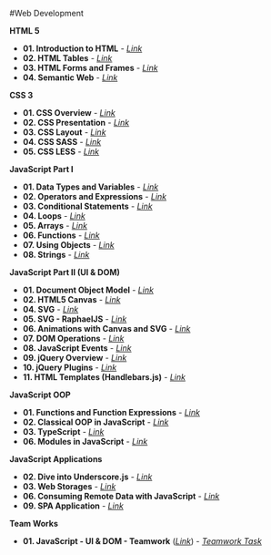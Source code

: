 #Web Development

**HTML 5**
* **01. Introduction to HTML** - [*Link*](https://github.com/BorislavIvanov/Telerik_Academy/tree/master/02.%20Web%20Development/01.%20HTML%205/01.%20Introduction%20to%20HTML)
* **02. HTML Tables** - [*Link*](https://github.com/BorislavIvanov/Telerik_Academy/tree/master/02.%20Web%20Development/01.%20HTML%205/02.%20HTML%20Tables)
* **03. HTML Forms and Frames** - [*Link*](https://github.com/BorislavIvanov/Telerik_Academy/tree/master/02.%20Web%20Development/01.%20HTML%205/03.%20HTML%20Forms%20and%20Frames)
* **04. Semantic Web** - [*Link*](https://github.com/BorislavIvanov/Telerik_Academy/tree/master/02.%20Web%20Development/01.%20HTML%205/04.%20Semantic%20Web)

**CSS 3**
* **01. CSS Overview** - [*Link*](https://github.com/BorislavIvanov/Telerik_Academy/tree/master/02.%20Web%20Development/02.%20CSS%203/01.%20CSS%20Overview)
* **02. CSS Presentation** - [*Link*](https://github.com/BorislavIvanov/Telerik_Academy/tree/master/02.%20Web%20Development/02.%20CSS%203/02.%20CSS%20Presentation)
* **03. CSS Layout** - [*Link*](https://github.com/BorislavIvanov/Telerik_Academy/tree/master/02.%20Web%20Development/02.%20CSS%203/03.%20CSS%20Layout)
* **04. CSS SASS** - [*Link*](https://github.com/BorislavIvanov/Telerik_Academy/tree/master/02.%20Web%20Development/02.%20CSS%203/04.%20CSS%20SASS)
* **05. CSS LESS** - [*Link*](https://github.com/BorislavIvanov/Telerik_Academy/tree/master/02.%20Web%20Development/02.%20CSS%203/05.%20CSS%20LESS)

**JavaScript Part I**
* **01. Data Types and Variables** - [*Link*](https://github.com/BorislavIvanov/Telerik_Academy/tree/master/02.%20Web%20Development/03.%20JavaScript%20Part%20I/01.%20Data%20Types%20and%20Variables)
* **02. Operators and Expressions** - [*Link*](https://github.com/BorislavIvanov/Telerik_Academy/tree/master/02.%20Web%20Development/03.%20JavaScript%20Part%20I/02.%20Operators%20and%20Expressions)
* **03. Conditional Statements** - [*Link*](https://github.com/BorislavIvanov/Telerik_Academy/tree/master/02.%20Web%20Development/03.%20JavaScript%20Part%20I/03.%20Conditional%20Statements)
* **04. Loops** - [*Link*](https://github.com/BorislavIvanov/Telerik_Academy/tree/master/02.%20Web%20Development/03.%20JavaScript%20Part%20I/04.%20Loops)
* **05. Arrays** - [*Link*](https://github.com/BorislavIvanov/Telerik_Academy/tree/master/02.%20Web%20Development/03.%20JavaScript%20Part%20I/05.%20Arrays)
* **06. Functions** - [*Link*](https://github.com/BorislavIvanov/Telerik_Academy/tree/master/02.%20Web%20Development/03.%20JavaScript%20Part%20I/06.%20Functions)
* **07. Using Objects** - [*Link*](https://github.com/BorislavIvanov/Telerik_Academy/tree/master/02.%20Web%20Development/03.%20JavaScript%20Part%20I/07.%20Using%20Objects)
* **08. Strings** - [*Link*](https://github.com/BorislavIvanov/Telerik_Academy/tree/master/02.%20Web%20Development/03.%20JavaScript%20Part%20I/08.%20Strings)

**JavaScript Part II (UI & DOM)**
* **01. Document Object Model** - [*Link*](https://github.com/BorislavIvanov/Telerik_Academy/tree/master/02.%20Web%20Development/04.%20JavaScript%20Part%20II%20(UI%20%26%20DOM)/01.%20Document%20Object%20Model)
* **02. HTML5 Canvas** - [*Link*](https://github.com/BorislavIvanov/Telerik_Academy/tree/master/02.%20Web%20Development/04.%20JavaScript%20Part%20II%20(UI%20%26%20DOM)/02.%20HTML5%20Canvas)
* **04. SVG** - [*Link*](https://github.com/BorislavIvanov/Telerik_Academy/tree/master/02.%20Web%20Development/04.%20JavaScript%20Part%20II%20(UI%20%26%20DOM)/04.%20SVG)
* **05. SVG - RaphaelJS** - [*Link*](https://github.com/BorislavIvanov/Telerik_Academy/tree/master/02.%20Web%20Development/04.%20JavaScript%20Part%20II%20(UI%20%26%20DOM)/05.%20SVG%20-%20RaphaelJS)
* **06. Animations with Canvas and SVG** - [*Link*](https://github.com/BorislavIvanov/Telerik_Academy/tree/master/02.%20Web%20Development/04.%20JavaScript%20Part%20II%20(UI%20%26%20DOM)/06.%20Animations%20with%20Canvas%20and%20SVG)
* **07. DOM Operations** - [*Link*](https://github.com/BorislavIvanov/Telerik_Academy/tree/master/02.%20Web%20Development/04.%20JavaScript%20Part%20II%20(UI%20%26%20DOM)/07.%20DOM%20Operations)
* **08. JavaScript Events** - [*Link*](https://github.com/BorislavIvanov/Telerik_Academy/tree/master/02.%20Web%20Development/04.%20JavaScript%20Part%20II%20(UI%20%26%20DOM)/08.%20JavaScript%20Events)
* **09. jQuery Overview** - [*Link*](https://github.com/BorislavIvanov/Telerik_Academy/tree/master/02.%20Web%20Development/04.%20JavaScript%20Part%20II%20(UI%20%26%20DOM)/09.%20jQuery%20Overview)
* **10. jQuery Plugins** - [*Link*](https://github.com/BorislavIvanov/Telerik_Academy/tree/master/02.%20Web%20Development/04.%20JavaScript%20Part%20II%20(UI%20%26%20DOM)/10.%20jQuery%20Plugins)
* **11. HTML Templates (Handlebars.js)** - [*Link*](https://github.com/BorislavIvanov/Telerik_Academy/tree/master/02.%20Web%20Development/04.%20JavaScript%20Part%20II%20(UI%20%26%20DOM)/11.%20HTML%20Templates%20(Handlebars.js))

**JavaScript OOP**
* **01. Functions and Function Expressions** - [*Link*](https://github.com/BorislavIvanov/Telerik_Academy/tree/master/02.%20Web%20Development/05.%20JavaScript%20OOP/01.%20Functions%20and%20Function%20Expressions)
* **02. Classical OOP in JavaScript** - [*Link*](https://github.com/BorislavIvanov/Telerik_Academy/tree/master/02.%20Web%20Development/05.%20JavaScript%20OOP/02.%20Classical%20OOP%20in%20JavaScript)
* **03. TypeScript** - [*Link*](https://github.com/BorislavIvanov/Telerik_Academy/tree/master/02.%20Web%20Development/05.%20JavaScript%20OOP/03.%20TypeScript)
* **06. Modules in JavaScript** - [*Link*](https://github.com/BorislavIvanov/Telerik_Academy/tree/master/02.%20Web%20Development/05.%20JavaScript%20OOP/06.%20Modules%20in%20JavaScript)

**JavaScript Applications**
* **02. Dive into Underscore.js** - [*Link*](https://github.com/BorislavIvanov/Telerik_Academy/tree/master/02.%20Web%20Development/06.%20JavaScript%20Applications/02.%20Dive%20into%20Underscore.js)
* **03. Web Storages** - [*Link*](https://github.com/BorislavIvanov/Telerik_Academy/tree/master/02.%20Web%20Development/06.%20JavaScript%20Applications/03.%20Web%20Storages)
* **06. Consuming Remote Data with JavaScript** - [*Link*](https://github.com/BorislavIvanov/Telerik_Academy/tree/master/02.%20Web%20Development/06.%20JavaScript%20Applications/06.%20Consuming%20Remote%20Data%20with%20JavaScript)
* **09. SPA Application** - [*Link*](https://github.com/BorislavIvanov/Telerik_Academy/tree/master/02.%20Web%20Development/06.%20JavaScript%20Applications/09.%20SPA%20Application)

**Team Works**
* **01. JavaScript - UI & DOM - Teamwork** ([*Link*](https://github.com/BorislavIvanov/Telerik_Academy/tree/master/02.%20Web%20Development/==Team%20Works==/01.%20JavaScript%20-%20UI%20&%20DOM%20-%20Teamwork)) - [*Teamwork Task*](https://github.com/BorislavIvanov/Telerik_Academy/blob/master/02.%20Web%20Development/%3D%3DTeam%20Works%3D%3D/01.%20JavaScript%20-%20UI%20%26%20DOM%20-%20Teamwork/README.md)
